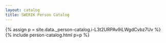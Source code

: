 ```yaml
---
layout: catalog
title: SWERIK Person Catalog
---
```

{% assign p = site.data._person-catalog.i-L3t2URPAv9iLWgdCvbz7Uv %}
{% include person-catalog.html p=p %}

